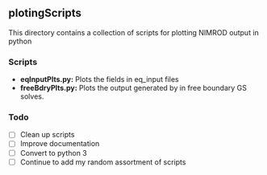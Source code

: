 ## plotingScripts
This directory contains a collection of scripts for plotting NIMROD output in python

### Scripts
  - **eqInputPlts.py:** Plots the fields in eq_input files
  - **freeBdryPlts.py:** Plots the output generated by in free boundary GS solves.
  
### Todo
 - [ ] Clean up scripts
 - [ ] Improve documentation
 - [ ] Convert to python 3
 - [ ] Continue to add my random assortment of scripts